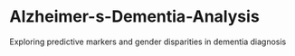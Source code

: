 # Alzheimer-s-Dementia-Analysis
Exploring predictive markers and gender disparities in dementia diagnosis
